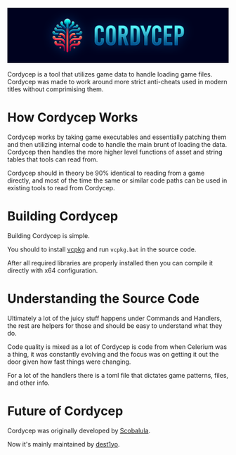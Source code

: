 ![Example](src/Parasyte.CLI/Banner.png)

Cordycep is a tool that utilizes game data to handle loading game files. Cordycep was made to work around more strict anti-cheats used in modern titles without comprimising them.

# How Cordycep Works

Cordycep works by taking game executables and essentially patching them and then utilizing internal code to handle the main brunt of loading the data. Cordycep then handles the more higher level functions of asset and string tables that tools can read from. 

Cordycep should in theory be 90% identical to reading from a game directly, and most of the time the same or similar code paths can be used in existing tools to read from Cordycep.

# Building Cordycep

Building Cordycep is simple.

You should to install [vcpkg](https://github.com/microsoft/vcpkg) and run `vcpkg.bat` in the source code.

After all required libraries are properly installed then you can compile it directly with x64 configuration.

# Understanding the Source Code

Ultimately a lot of the juicy stuff happens under Commands and Handlers, the rest are helpers for those and should be easy to understand what they do.

Code quality is mixed as a lot of Cordycep is code from when Celerium was a thing, it was constantly evolving and the focus was on getting it out the door given how fast things were changing.

For a lot of the handlers there is a toml file that dictates game patterns, files, and other info.

# Future of Cordycep

Cordycep was originally developed by [Scobalula](https://github.com/Scobalula).

Now it's mainly maintained by [dest1yo](https://github.com/dest1yo).